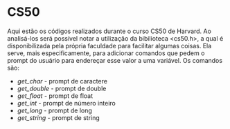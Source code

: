 # CS50

Aqui estão os códigos realizados durante o curso CS50 de Harvard. Ao analisá-los será possível notar a utilização da bibilioteca <cs50.h>, a qual é disponibilizada pela própria faculdade para facilitar algumas coisas.
Ela serve, mais especificamente, para adicionar comandos que pedem o prompt do usuário para endereçar esse valor a uma variável. Os comandos são:

- *get_char* - prompt de caractere
- *get_double* - prompt de double
- *get_float* - prompt de float
- *get_int* - prompt de número inteiro
- *get_long* - prompt de long
- *get_string* - prompt de string
